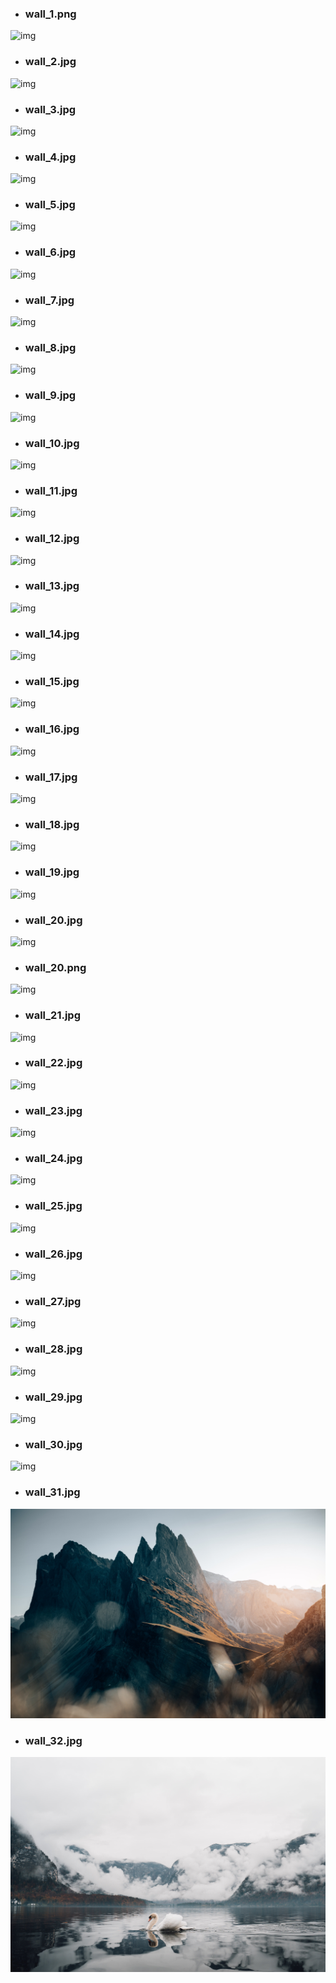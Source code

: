 * ### wall_1.png
![img](wall_1.png)
* ### wall_2.jpg
![img](wall_2.jpg)
* ### wall_3.jpg
![img](wall_3.jpg)
* ### wall_4.jpg
![img](wall_4.jpg)
* ### wall_5.jpg
![img](wall_5.jpg)
* ### wall_6.jpg
![img](wall_6.jpg)
* ### wall_7.jpg
![img](wall_7.jpg)
* ### wall_8.jpg
![img](wall_8.jpg)
* ### wall_9.jpg
![img](wall_9.jpg)
* ### wall_10.jpg
![img](wall_10.jpg)
* ### wall_11.jpg
![img](wall_11.jpg)
* ### wall_12.jpg
![img](wall_12.jpg)
* ### wall_13.jpg
![img](wall_13.jpg)
* ### wall_14.jpg
![img](wall_14.jpg)
* ### wall_15.jpg
![img](wall_15.jpg)
* ### wall_16.jpg
![img](wall_16.jpg)
* ### wall_17.jpg
![img](wall_17.jpg)
* ### wall_18.jpg
![img](wall_18.jpg)
* ### wall_19.jpg
![img](wall_19.jpg)
* ### wall_20.jpg
![img](wall_20.jpg)
* ### wall_20.png
![img](wall_20.png)
* ### wall_21.jpg
![img](wall_21.jpg)
* ### wall_22.jpg
![img](wall_22.jpg)
* ### wall_23.jpg
![img](wall_23.jpg)
* ### wall_24.jpg
![img](wall_24.jpg)
* ### wall_25.jpg
![img](wall_25.jpg)
* ### wall_26.jpg
![img](wall_26.jpg)
* ### wall_27.jpg
![img](wall_27.jpg)
* ### wall_28.jpg
![img](wall_28.jpg)
* ### wall_29.jpg
![img](wall_29.jpg)
* ### wall_30.jpg
![img](wall_30.jpg)
* ### wall_31.jpg
![img](wall_31.jpg)
* ### wall_32.jpg
![img](wall_32.jpg)

